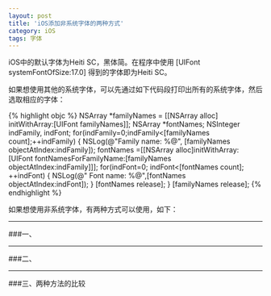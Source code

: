 ```yaml
---
layout: post
title: 'iOS添加非系统字体的两种方式'
category: iOS
tags: 字体
---
```


iOS中的默认字体为Heiti SC，黑体简。在程序中使用 [UIFont systemFontOfSize:17.0] 得到的字体即为Heiti SC。

如果想使用其他的系统字体，可以先通过如下代码段打印出所有的系统字体，然后选取相应的字体：

{% highlight objc %}
NSArray *familyNames = [[NSArray alloc] initWithArray:[UIFont familyNames]];
NSArray *fontNames;
NSInteger indFamily, indFont;
for(indFamily=0;indFamily<[familyNames count];++indFamily)
{
  NSLog(@"Family name: %@", [familyNames objectAtIndex:indFamily]);
  fontNames =[[NSArray alloc]initWithArray:[UIFont fontNamesForFamilyName:[familyNames objectAtIndex:indFamily]]];
  for(indFont=0; indFont<[fontNames count]; ++indFont)
  {
    NSLog(@" Font name: %@",[fontNames objectAtIndex:indFont]);
  }
  [fontNames release];
}
[familyNames release];
{% endhighlight %}

如果想使用非系统字体，有两种方式可以使用，如下：

----
###一、

----
###二、

----
###三、两种方法的比较
